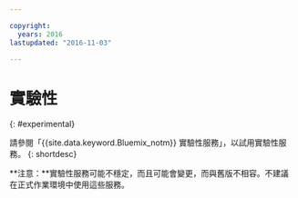 ```yaml
---

copyright:
  years: 2016
lastupdated: "2016-11-03"

---
```


# 實驗性
{: #experimental}

請參閱「{{site.data.keyword.Bluemix_notm}} 實驗性服務」，以試用實驗性服務。
{: shortdesc}



**注意：**實驗性服務可能不穩定，而且可能會變更，而與舊版不相容。不建議在正式作業環境中使用這些服務。
